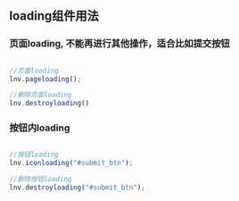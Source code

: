 ## loading组件用法

### 页面loading, 不能再进行其他操作，适合比如提交按钮

```js

//页面loading
lnv.pageloading();

//删除页面loading
lnv.destroyloading()


```

### 按钮内loading

```js

//按钮loading
lnv.iconloading("#submit_btn");

//删除按钮loading
lnv.destroyloading("#submit_btn");

```
